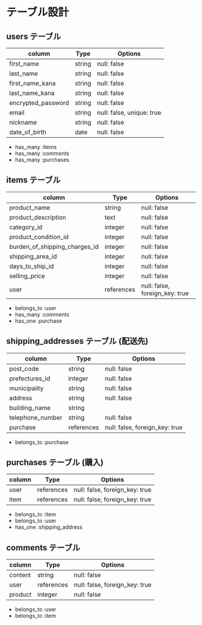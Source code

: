# テーブル設計

## users テーブル 

| column              | Type     | Options                   |
| --------------------|----------|---------------------------|
| first_name          | string   | null: false               |  
| last_name           | string   | null: false               | 
| first_name_kana     | string   | null: false               |
| last_name_kana      | string   | null: false               |
| encrypted_password  | string   | null: false               |
| email               | string   | null: false, unique: true |
| nickname            | string   | null: false               |
| date_of_birth       | date     | null: false               |

- has_many :items
- has_many :comments
- has_many :purchases


## items テーブル

| column                         | Type        | Options                        |
| -------------------------------|-------------|--------------------------------|
| product_name                   | string      | null: false                    |
| product_description            | text        | null: false                    |
| category_id                    | integer     | null: false                    |
| product_condition_id           | integer     | null: false                    |
| burden_of_shipping_charges_id  | integer     | null: false                    |
| shipping_area_id               | integer     | null: false                    |
| days_to_ship_id                | integer     | null: false                    |
| selling_price                  | integer     | null: false                    |
| user                           | references  | null: false, foreign_key: true | 


- belongs_to :user
- has_many :comments
- has_one :purchase


## shipping_addresses テーブル    (配送先)

| column             | Type       | Options                        |
| -------------------|------------|--------------------------------|
| post_code          | string     | null: false                    | 
| prefectures_id     | integer    | null: false                    |
| municipality       | string     | null: false                    |
| address            | string     | null: false                    |
| building_name      | string     |                                |
| telephone_number   | string     | null: false                    |
| purchase           | references | null: false, foreign_key: true |

- belongs_to :purchase


##  purchases テーブル      (購入)

| column | Type       | Options                        |
| -------|------------|--------------------------------|
| user   |references  | null: false, foreign_key: true | 
| item   |references  | null: false, foreign_key: true |

- belongs_to :item
- belongs_to :user
- has_one :shipping_address

## comments テーブル 

| column      | Type        | Options                        |
|-------------|-------------|--------------------------------|
| content     | string      | null: false                    |
| user        | references  | null: false, foreign_key: true |
| product     | integer     | null: false                    |

- belongs_to :user
- belongs_to :item